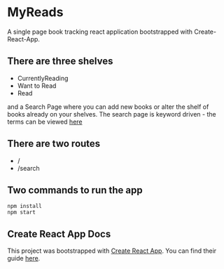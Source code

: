 # MyReads 
A single page book tracking react application bootstrapped with Create-React-App.  

## There are three shelves
* CurrentlyReading
* Want to Read
* Read

and a Search Page where you can add new books or alter the shelf of books already on your shelves.
The search page is keyword driven - the terms can be viewed [here](https://github.com/andrewShillito/my-reads/blob/master/SEARCH_TERMS.md)

## There are two routes
* /
* /search

## Two commands to run the app
```
npm install
npm start
```

## Create React App Docs

This project was bootstrapped with [Create React App](https://github.com/facebook/create-react-app).
You can find their guide [here](https://github.com/facebook/create-react-app/blob/master/packages/react-scripts/template/README.md).